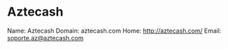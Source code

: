 
# Aztecash

Name: Aztecash
Domain: aztecash.com
Home: http://aztecash.com/
Email: soporte.az@aztecash.com
